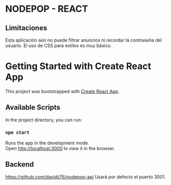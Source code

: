 # NODEPOP - REACT

## Limitaciones
Esta aplicación aún no puede filtrar anuncios ni recordar la contraseña del usuario.
El uso de CSS para estilos es muy básico.


# Getting Started with Create React App
This project was bootstrapped with [Create React App](https://github.com/facebook/create-react-app).

## Available Scripts
In the project directory, you can run:

### `npm start`

Runs the app in the development mode.\
Open [http://localhost:3000](http://localhost:3000) to view it in the browser.

## Backend
https://github.com/davidjj76/nodepop-api
Usará por defecto el puerto 3001.